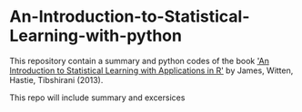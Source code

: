 # An-Introduction-to-Statistical-Learning-with-python
This repository contain a summary and python codes of the book <A target="_blank" href='http://www-bcf.usc.edu/%7Egareth/ISL/index.html'>'An Introduction to Statistical Learning with Applications in R'</A> by James, Witten, Hastie, Tibshirani (2013).<P>

This repo will include summary and excersices
